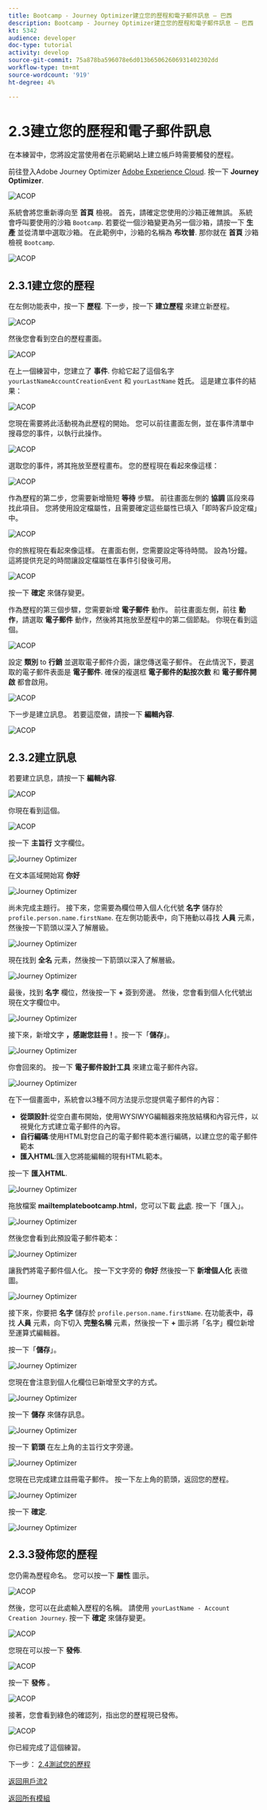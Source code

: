 ```yaml
---
title: Bootcamp - Journey Optimizer建立您的歷程和電子郵件訊息 — 巴西
description: Bootcamp - Journey Optimizer建立您的歷程和電子郵件訊息 — 巴西
kt: 5342
audience: developer
doc-type: tutorial
activity: develop
source-git-commit: 75a878ba596078e6d013b65062606931402302dd
workflow-type: tm+mt
source-wordcount: '919'
ht-degree: 4%

---
```


# 2.3建立您的歷程和電子郵件訊息

在本練習中，您將設定當使用者在示範網站上建立帳戶時需要觸發的歷程。

前往登入Adobe Journey Optimizer [Adobe Experience Cloud](https://experience.adobe.com). 按一下 **Journey Optimizer**.

![ACOP](./images/acophome.png)

系統會將您重新導向至 **首頁**  檢視。 首先，請確定您使用的沙箱正確無誤。 系統會呼叫要使用的沙箱 `Bootcamp`. 若要從一個沙箱變更為另一個沙箱，請按一下 **生產** 並從清單中選取沙箱。 在此範例中，沙箱的名稱為 **布坎普**. 那你就在 **首頁** 沙箱檢視 `Bootcamp`.

![ACOP](./images/acoptriglp.png)

## 2.3.1建立您的歷程

在左側功能表中，按一下 **歷程**. 下一步，按一下 **建立歷程** 來建立新歷程。

![ACOP](./images/createjourney.png)

然後您會看到空白的歷程畫面。

![ACOP](./images/journeyempty.png)

在上一個練習中，您建立了 **事件**. 你給它起了這個名字 `yourLastNameAccountCreationEvent` 和 `yourLastName` 姓氏。 這是建立事件的結果：

![ACOP](./images/eventdone.png)

您現在需要將此活動視為此歷程的開始。 您可以前往畫面左側，並在事件清單中搜尋您的事件，以執行此操作。

![ACOP](./images/eventlist.png)

選取您的事件，將其拖放至歷程畫布。 您的歷程現在看起來像這樣：

![ACOP](./images/journeyevent.png)

作為歷程的第二步，您需要新增簡短 **等待** 步驟。 前往畫面左側的 **協調** 區段來尋找此項目。 您將使用設定檔屬性，且需要確定這些屬性已填入「即時客戶設定檔」中。

![ACOP](./images/journeywait.png)

你的旅程現在看起來像這樣。 在畫面右側，您需要設定等待時間。 設為1分鐘。 這將提供充足的時間讓設定檔屬性在事件引發後可用。

![ACOP](./images/journeywait1.png)

按一下 **確定** 來儲存變更。

作為歷程的第三個步驟，您需要新增 **電子郵件** 動作。 前往畫面左側，前往 **動作**，請選取 **電子郵件** 動作，然後將其拖放至歷程中的第二個節點。 你現在看到這個。

![ACOP](./images/journeyactions.png)

設定 **類別** to **行銷** 並選取電子郵件介面，讓您傳送電子郵件。 在此情況下，要選取的電子郵件表面是 **電子郵件**. 確保的複選框 **電子郵件的點按次數** 和 **電子郵件開啟** 都會啟用。

![ACOP](./images/journeyactions1.png)

下一步是建立訊息。 若要這麼做，請按一下 **編輯內容**.

![ACOP](./images/journeyactions2.png)

## 2.3.2建立訊息

若要建立訊息，請按一下 **編輯內容**.

![ACOP](./images/journeyactions2.png)

你現在看到這個。

![ACOP](./images/journeyactions3.png)

按一下 **主旨行** 文字欄位。

![Journey Optimizer](./images/msg5.png)

在文本區域開始寫 **你好**

![Journey Optimizer](./images/msg6.png)

尚未完成主題行。 接下來，您需要為欄位帶入個人化代號 **名字** 儲存於 `profile.person.name.firstName`. 在左側功能表中，向下捲動以尋找 **人員** 元素，然後按一下箭頭以深入了解層級。

![Journey Optimizer](./images/msg7.png)

現在找到 **全名** 元素，然後按一下箭頭以深入了解層級。

![Journey Optimizer](./images/msg8.png)

最後，找到 **名字** 欄位，然後按一下 **+** 簽到旁邊。 然後，您會看到個人化代號出現在文字欄位中。

![Journey Optimizer](./images/msg9.png)

接下來，新增文字 **，感謝您註冊！**。按一下「**儲存**」。

![Journey Optimizer](./images/msg10.png)

你會回來的。 按一下 **電子郵件設計工具** 來建立電子郵件內容。

![Journey Optimizer](./images/msg11.png)

在下一個畫面中，系統會以3種不同方法提示您提供電子郵件的內容：

- **從頭設計**:從空白畫布開始，使用WYSIWYG編輯器來拖放結構和內容元件，以視覺化方式建立電子郵件的內容。
- **自行編碼**:使用HTML對您自己的電子郵件範本進行編碼，以建立您的電子郵件範本
- **匯入HTML**:匯入您將能編輯的現有HTML範本。

按一下 **匯入HTML**.

![Journey Optimizer](./images/msg12.png)

拖放檔案 **mailtemplatebootcamp.html**，您可以下載 [此處](../../assets/html/mailtemplatebootcamp.html.zip). 按一下「匯入」。

![Journey Optimizer](./images/msg13.png)

然後您會看到此預設電子郵件範本：

![Journey Optimizer](./images/msg14.png)

讓我們將電子郵件個人化。 按一下文字旁的 **你好** 然後按一下 **新增個人化** 表徵圖。

![Journey Optimizer](./images/msg35.png)

接下來，你要把 **名字** 儲存於 `profile.person.name.firstName`. 在功能表中，尋找 **人員** 元素，向下切入 **完整名稱** 元素，然後按一下 **+** 圖示將「名字」欄位新增至運算式編輯器。

按一下「**儲存**」。

![Journey Optimizer](./images/msg36.png)

您現在會注意到個人化欄位已新增至文字的方式。

![Journey Optimizer](./images/msg37.png)

按一下 **儲存** 來儲存訊息。

![Journey Optimizer](./images/msg55.png)

按一下 **箭頭** 在左上角的主旨行文字旁邊。

![Journey Optimizer](./images/msg56.png)

您現在已完成建立註冊電子郵件。 按一下左上角的箭頭，返回您的歷程。

![Journey Optimizer](./images/msg57.png)

按一下 **確定**.

![Journey Optimizer](./images/msg57a.png)

## 2.3.3發佈您的歷程

您仍需為歷程命名。 您可以按一下 **屬性** 圖示。

![ACOP](./images/journeyname.png)

然後，您可以在此處輸入歷程的名稱。 請使用 `yourLastName - Account Creation Journey`. 按一下 **確定** 來儲存變更。

![ACOP](./images/journeyname1.png)

您現在可以按一下 **發佈**.

![ACOP](./images/publishjourney.png)

按一下 **發佈** 。

![ACOP](./images/publish1.png)

接著，您會看到綠色的確認列，指出您的歷程現已發佈。

![ACOP](./images/published.png)

你已經完成了這個練習。

下一步： [2.4測試您的歷程](./ex4.md)

[返回用戶流2](./uc2.md)

[返回所有模組](../../overview.md)